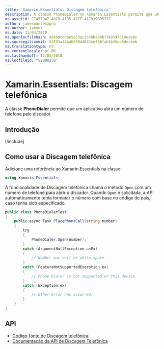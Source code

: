 ```yaml
---
title: 'Xamarin.Essentials: Discagem telefônica'
description: A classe PhoneDialer no Xamarin.Essentials permite que um aplicativo abra um número de telefone pelo discador
ms.assetid: E7457942-4D7B-4195-A2FF-417919B9537F
author: jamesmontemagno
ms.author: jamont
ms.date: 11/04/2018
ms.openlocfilehash: 8d4b0cdcae5e33ac2c48baa0b7749597314eae8c
ms.sourcegitcommit: 01f93a34b466f8d4043cef68fab9b35cd8decee6
ms.translationtype: HT
ms.contentlocale: pt-BR
ms.lasthandoff: 12/05/2018
ms.locfileid: "52898258"
---
```

# <a name="xamarinessentials-phone-dialer"></a>Xamarin.Essentials: Discagem telefônica

A classe **PhoneDialer** permite que um aplicativo abra um número de telefone pelo discador.

## <a name="get-started"></a>Introdução

[!include[](~/essentials/includes/get-started.md)]

## <a name="using-phone-dialer"></a>Como usar a Discagem telefônica

Adicione uma referência ao Xamarin.Essentials na classe:

```csharp
using Xamarin.Essentials;
```

A funcionalidade de Discagem telefônica chama o método `Open` com um número de telefone para abrir o discador. Quando `Open` é solicitada, a API automaticamente tenta formatar o número com base no código de país, caso tenha sido especificado.

```csharp
public class PhoneDialerTest
{
    public async Task PlacePhoneCall(string number)
    {
        try
        {
            PhoneDialer.Open(number);
        }
        catch (ArgumentNullException anEx)
        {
            // Number was null or white space
        }
        catch (FeatureNotSupportedException ex)
        {
            // Phone Dialer is not supported on this device.
        }
        catch (Exception ex)
        {
            // Other error has occurred.
        }
    }
}
```

## <a name="api"></a>API

- [Código-fonte de Discagem telefônica](https://github.com/xamarin/Essentials/tree/master/Xamarin.Essentials/PhoneDialer)
- [Documentação da API de Discagem Telefônica](xref:Xamarin.Essentials.PhoneDialer)
